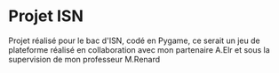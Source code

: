 # Projet ISN
Projet réalisé pour le bac d'ISN, codé en Pygame, ce serait un jeu de plateforme réalisé en collaboration avec mon partenaire 
A.Elr et sous la supervision de mon professeur M.Renard
